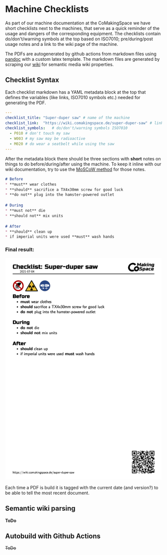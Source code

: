# Machine Checklists
As part of our machine documentation at the CoMakingSpace we have short checklists next to the machines, that serve as a quick reminder of the usage and dangers of the corresponding equipment. 
The checklists contain do/don't/warning symbols at the top based on ISO7010; pre/during/post usage notes and a link to the wiki page of the machine.

The PDFs are autogenerated by github actions from markdown files using [pandoc](https://pandoc.org) with a custom latex template. The markdown files are generated by scraping our [wiki](www.wiki.comakingspace.de) for semantic media wiki properties.

## Checklist Syntax
Each checklist markdown has a YAML metadata block at the top that defines the variables (like links, ISO7010 symbols etc.) needed for generating the PDF.

```YAML
---
checklist_title: "Super-duper saw" # name of the machine
checklist_link:  "https://wiki.comakingspace.de/super-duper-saw" # link to the wikipage for further information
checklist_symbols:   # do/don't/warning symbols ISO7010
  - P010 # don't touch my saw
  - W003 # my saw may be radioactive
  - M020 # do wear a seatbelt while using the saw
---
```

After the metadata block there should be three sections with **short** notes on things to do before/during/after using the machine. To keep it inline with our wiki documentation, try to use the [MoSCoW method](https://en.wikipedia.org/wiki/MoSCoW_method) for those notes.

```markdown
# Before
* **must** wear clothes
* **should** sacrifice a TX4x30mm screw for good luck
* **do not** plug into the hamster-powered outlet

# During
* **must not** die
* **should not** mix units

# After
* **should** clean up
* if imperial units were used **must** wash hands
```

### Final result:
![super-duper-saw_en.pdf](graphics/super-duper-saw_en.png)


Each time a PDF is build it is tagged with the current date (and version?) to be able to tell the most recent document.

## Semantic wiki parsing
**ToDo**

## Autobuild with Github Actions

~~ToDo~~
